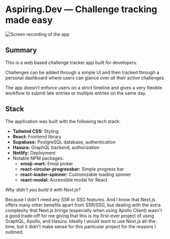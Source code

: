 # Aspiring.Dev — Challenge tracking made easy

![Screen recording of the app](./assets/screen.gif)

## Summary

This is a web based challenge tracker app built for developers.

Challenges can be added through a simple UI and then tracked through a personal dashboard where users can glance over all their active challenges.

The app doesn't enforce users on a strict timeline and gives a very flexible workflow to submit late entries or multiple entries on the same day.

## Stack

The application was built with the following tech stack:

- **Tailwind CSS:** Styling
- **React:** Frontend library
- **Supabase:** PostgreSQL database, authentication
- **Hasura:** GraphQL backend, authorization
- **Netlify:** Deployment
- Notable NPM packages:
  - **emoji-mart:** Emoji picker
  - **react-circular-progressbar:** Simple progress bar
  - **react-loader-spinner:** Customizable loading spinner
  - **react-modal:** Accessible modal for React

_Why didn't you build it with Next.js?_

Because I didn't need any SSR or SSG features. And I know that Next.js offers many other benefits apart from SSR/SSG, but dealing with the extra complexity that Next.js brings (especially when using Apollo Client) wasn't a good trade-off for me giving that this is my first-ever project of using GraphQL, Apollo, and Hasura. Ideally I would want to use Next.js all-the-time, but it didn't make sense for this particular project for the reasons I outlined.
